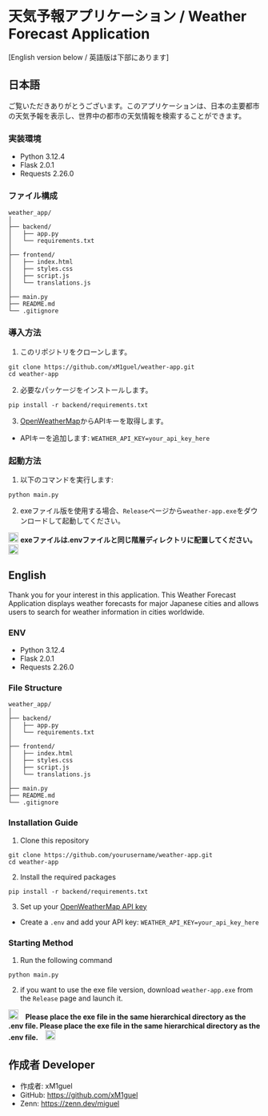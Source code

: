 # 天気予報アプリケーション / Weather Forecast Application

[English version below / 英語版は下部にあります]

## 日本語

ご覧いただきありがとうございます。このアプリケーションは、日本の主要都市の天気予報を表示し、世界中の都市の天気情報を検索することができます。

### 実装環境

- Python 3.12.4
- Flask 2.0.1
- Requests 2.26.0

### ファイル構成
```
weather_app/
│
├── backend/
│   ├── app.py
│   └── requirements.txt
│
├── frontend/
│   ├── index.html
│   ├── styles.css
│   ├── script.js
│   └── translations.js
│
├── main.py
├── README.md
└── .gitignore
```
### 導入方法

1. このリポジトリをクローンします。
```
git clone https://github.com/xM1guel/weather-app.git
cd weather-app
```
2. 必要なパッケージをインストールします。
```
pip install -r backend/requirements.txt
```
3. [OpenWeatherMap](https://home.openweathermap.org/)からAPIキーを取得します。
- APIキーを追加します: `WEATHER_API_KEY=your_api_key_here`

### 起動方法

1. 以下のコマンドを実行します:
```
python main.py
```
2. exeファイル版を使用する場合、`Release`ページから`weather-app.exe`をダウンロードして起動してください。

<img src="https://emojix.s3.ap-northeast-1.amazonaws.com/g3/svg/26a0.svg" width="20" hight="20"> **exeファイルは.envファイルと同じ階層ディレクトリに配置してください。** <img src="https://emojix.s3.ap-northeast-1.amazonaws.com/g3/svg/26a0.svg" width="20" hight="20">

## English

Thank you for your interest in this application. This Weather Forecast Application displays weather forecasts for major Japanese cities and allows users to search for weather information in cities worldwide.

### ENV

- Python 3.12.4
- Flask 2.0.1
- Requests 2.26.0

### File Structure
```
weather_app/
│
├── backend/
│   ├── app.py
│   └── requirements.txt
│
├── frontend/
│   ├── index.html
│   ├── styles.css
│   ├── script.js
│   └── translations.js
│
├── main.py
├── README.md
└── .gitignore
```

### Installation Guide

1. Clone this repository
```
git clone https://github.com/yourusername/weather-app.git
cd weather-app
```
2. Install the required packages
```
pip install -r backend/requirements.txt
```
3. Set up your [OpenWeatherMap API key](https://home.openweathermap.org/)
- Create a `.env` and add your API key: `WEATHER_API_KEY=your_api_key_here`

### Starting Method

1. Run the following command
```
python main.py
```
2. if you want to use the exe file version, download `weather-app.exe` from the `Release` page and launch it.

<img src="https://emojix.s3.ap-northeast-1.amazonaws.com/g3/svg/26a0.svg" width="20" hight="20">　**Please place the exe file in the same hierarchical directory as the .env file. Please place the exe file in the same hierarchical directory as the .env file.**　<img src="https://emojix.s3.ap-northeast-1.amazonaws.com/g3/svg/26a0.svg" width="20" hight="20">

## **作成者 Developer**

- 作成者: xM1guel
- GitHub: https://github.com/xM1guel
- Zenn: https://zenn.dev/miguel
